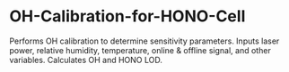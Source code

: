 # OH-Calibration-for-HONO-Cell
Performs OH calibration to determine sensitivity parameters. 
Inputs laser power, relative humidity, temperature, online &amp; offline signal, and other variables. Calculates OH and HONO LOD.
